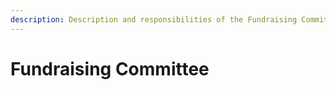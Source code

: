 ```yaml
---
description: Description and responsibilities of the Fundraising Committee within KSC.
---
```


# Fundraising Committee

